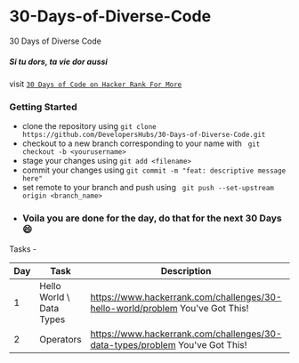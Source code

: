 # 30-Days-of-Diverse-Code
30 Days of Diverse Code 


##### Si tu dors, ta vie dor aussi
visit <a href="https://www.hackerrank.com/domains/tutorials/30-days-of-code">
  ``` 30 Days of Code on Hacker Rank For More ```
</a>

### Getting Started

- clone the repository using `git clone https://github.com/DevelopersHubs/30-Days-of-Diverse-Code.git`
- checkout to a new branch corresponding to your name with ` git checkout -b <yourusername>`
- stage your changes using `git add <filename>`
- commit your changes using `git commit -m "feat: descriptive message here"`
- set remote to your branch and push using ` git push --set-upstream origin <branch_name>`
- ### Voila you are done for the day, do that for the next 30 Days :smile:

Tasks - 
<!-- simple markdown table -->
| Day | Task | Description | Status |
| --- | --- | --- | --- |
| 1 | Hello World \ Data Types | https://www.hackerrank.com/challenges/30-hello-world/problem You've Got This! | :heavy_check_mark: |
| 2 | Operators | https://www.hackerrank.com/challenges/30-data-types/problem You've Got This! | :heavy_check_mark: |
